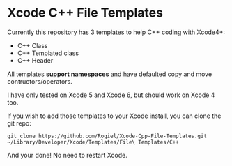# Xcode C++ File Templates

Currently this repository has 3 templates to help C++ coding with Xcode4+:

- C++ Class
- C++ Templated class
- C++ Header

All templates **support namespaces** and have defaulted copy and move contructors/operators.

I have only tested on Xcode 5 and Xcode 6, but should work on Xcode 4 too.

If you wish to add those templates to your Xcode install, you can clone the git repo:

	git clone https://github.com/Rogiel/Xcode-Cpp-File-Templates.git ~/Library/Developer/Xcode/Templates/File\ Templates/C++

And your done! No need to restart Xcode.